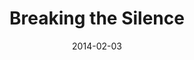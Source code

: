 ---
layout: blog-post
title:  "Breaking the Silence"
date:   2014-02-03
external_url: http://menstruationresearch.org/2014/02/03/breaking-the-silence/
external_site: Re:Cycling
---